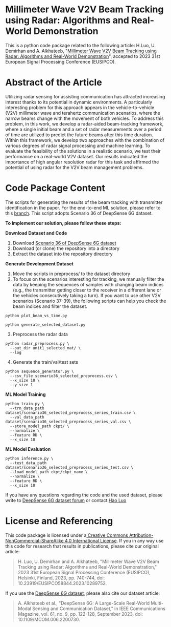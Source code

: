# Millimeter Wave V2V Beam Tracking using Radar: Algorithms and Real-World Demonstration
This is a python code package related to the following article: H.Luo, U. Demirhan and A. Alkhateeb, "[Millimeter Wave V2V Beam Tracking using Radar: Algorithms and Real-World Demonstration](https://wi-lab.net/research/v2v-radar-aided-beam-tracking/)", accepted to 2023 31st European Signal Processing Conference (EUSIPCO).

# Abstract of the Article
Utilizing radar sensing for assisting communication has attracted increasing interest thanks to its potential in dynamic environments. A particularly interesting problem for this approach appears in the vehicle-to-vehicle (V2V) millimeter wave and terahertz communication scenarios, where the narrow beams change with the movement of both vehicles. To address this problem, in this work, we develop a radar-aided beam-tracking framework, where a single initial beam and a set of radar measurements over a period of time are utilized to predict the future beams after this time duration. Within this framework, we develop two approaches with the combination of various degrees of radar signal processing and machine learning. To evaluate the feasibility of the solutions in a realistic scenario, we test their performance on a real-world V2V dataset. Our results indicated the importance of high angular resolution radar for this task and affirmed the potential of using radar for the V2V beam management problems.

# Code Package Content
The scripts for generating the results of the beam tracking with transmitter identification in the paper. For the end-to-end ML solution, please refer to this [branch](https://github.com/LacoLuo/V2V-Radar-Beam-Tracking). This script adopts Scenario 36 of DeepSense 6G dataset.

**To implement our solution, please follow these steps:**

**Download Dataset and Code**
1. Download [Scenario 36 of DeepSense 6G dataset](https://www.deepsense6g.net/scenarios36-39/)
2. Download (or clone) the repository into a directory
3. Extract the dataset into the repository directory

**Generate Development Dataset**
1. Move the scripts in preprocess/ to the dataset directory
2. To focus on the scenarios interesting for tracking, we manually filter the data by keeping the sequences of samples with changing beam indices (e.g., the transmitter getting closer to the receiver in a different lane or the vehicles consecutively taking a turn). If you want to use other V2V scenarios (Scenario 37-39), the following scripts can help you check the beam indices and filter the dataset.
```
python plot_beam_vs_time.py
```
```
python generate_selected_dataset.py
```
3. Preprocess the radar data
```
python radar_preprocess.py \
  --out_dir unit1_selected_mat/ \
  --log
```
4. Generate the train/val/test sets
```
python sequence_generator.py \
  --csv_file scenario36_selected_preprocess.csv \
  --x_size 10 \
  --y_size 1
```

**ML Model Training**
```
python train.py \
  --trn_data_path dataset/scenario36_selected_preprocess_series_train.csv \
  --val_data_path dataset/scenario36_selected_preprocess_series_val.csv \
  --store_model_path ckpt/ \
  --normalize \
  --feature RD \
  --x_size 10
```

**ML Model Evaluation**
```
python inference.py \
  --test_data_path dataset/scenario36_selected_preprocess_series_test.csv \
  --load_model_path ckpt/ckpt_name \
  --normalize \
  --feature RD \
  --x_size 10
```

If you have any questions regarding the code and the used dataset, please write to [DeepSense 6G dataset forum](https://deepsense6g.net/forum/) or contact [Hao Luo](mailto:h.luo@asu.edu)

# License and Referencing
This code package is licensed under a[ Creative Commons Attribution-NonCommercial-ShareAlike 4.0 International License](https://creativecommons.org/licenses/by-nc-sa/4.0/). If you in any way use this code for research that results in publications, please cite our original article:
> H. Luo, U. Demirhan and A. Alkhateeb, "Millimeter Wave V2V Beam Tracking using Radar: Algorithms and Real-World Demonstration," 2023 31st European Signal Processing Conference (EUSIPCO), Helsinki, Finland, 2023, pp. 740-744, doi: 10.23919/EUSIPCO58844.2023.10289752.

If you use the [DeepSense 6G dataset](https://deepsense6g.net), please also cite our dataset article:
> A. Alkhateeb et al., "DeepSense 6G: A Large-Scale Real-World Multi-Modal Sensing and Communication Dataset," in IEEE Communications Magazine, vol. 61, no. 9, pp. 122-128, September 2023, doi: 10.1109/MCOM.006.2200730.

